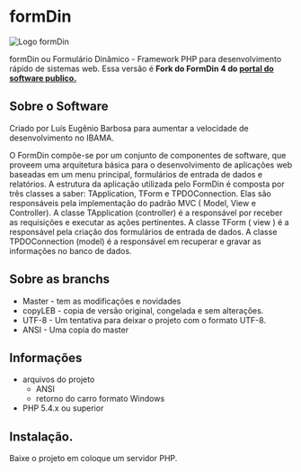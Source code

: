 # formDin

![Logo formDin](https://raw.githubusercontent.com/bjverde/formDin/master/base/imagens/formdin_logo.png)

formDin ou Formulário Dinâmico - Framework PHP para desenvolvimento rápido de sistemas web. Essa versão é **Fork do FormDin 4 do [portal do software publico.](https://softwarepublico.gov.br/social/formdin)**


## Sobre o Software

Criado por Luís Eugênio Barbosa para aumentar a velocidade de desenvolvimento no IBAMA.

O FormDin compõe-se por um conjunto de componentes de software, que proveem uma arquitetura básica para o desenvolvimento de aplicações web baseadas em um menu principal, formulários de entrada de dados e relatórios. A estrutura da aplicação utilizada pelo FormDin é composta por três classes a saber: TApplication, TForm e TPDOConnection. Elas são responsáveis pela implementação do padrão MVC ( Model, View e Controller). A classe TApplication (controller) é a responsável por receber as requisições e executar as ações pertinentes. A classe TForm ( view ) é a responsável pela criação dos formulários de entrada de dados. A classe TPDOConnection (model) é a responsável em recuperar e gravar as informações no banco de dados.


## Sobre as branchs
* Master - tem as modificações e novidades
* copyLEB - copia de versão original, congelada e sem alterações.
* UTF-8 - Um tentativa para deixar o projeto com o formato UTF-8. 
* ANSI - Uma copia do master

## Informações

* arquivos do projeto
    * ANSI
    * retorno do carro formato Windows
* PHP 5.4.x ou superior

## Instalação.

Baixe o projeto em coloque um servidor PHP.
